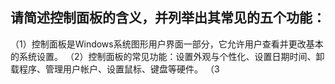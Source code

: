 ## 请简述控制面板的含义，并列举出其常见的五个功能：
（1）控制面板是Windows系统图形用户界面一部分，它允许用户查看并更改基本的系统设置。
（2）控制面板的常见功能：设置外观与个性化、设置日期时间、卸载程序、管理用户帐户、设置鼠标、键盘等硬件。
（3